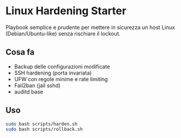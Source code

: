 # Linux Hardening Starter
Playbook semplice e prudente per mettere in sicurezza un host Linux (Debian/Ubuntu-like) senza rischiare il lockout.

## Cosa fa
- Backup delle configurazioni modificate
- SSH hardening (porta invariata)
- UFW con regole minime e rate limiting
- Fail2ban (jail sshd)
- auditd base

## Uso
```bash
sudo bash scripts/harden.sh
sudo bash scripts/rollback.sh

